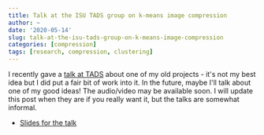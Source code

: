 ```yaml
---
title: Talk at the ISU TADS group on k-means image compression
author: ~
date: '2020-05-14'
slug: talk-at-the-isu-tads-group-on-k-means-image-compression
categories: [compression]
tags: [research, compression, clustering]
---
```

I recently gave a [talk at TADS](https://tads.research.iastate.edu/theoretical-and-applied-data-science-lunch-n-learn-geoffrey-thompson) about one of my old projects - 
it's not my best idea but I did put a fair bit of work into it.
In the future, maybe I'll talk about one of my good ideas!
The audio/video may be available soon. I will update this post 
when they are if you really want it, but the talks are somewhat
informal.

* [Slides for the talk](../../../../pdfs/kmeans-data-sci-05142020.pdf)
